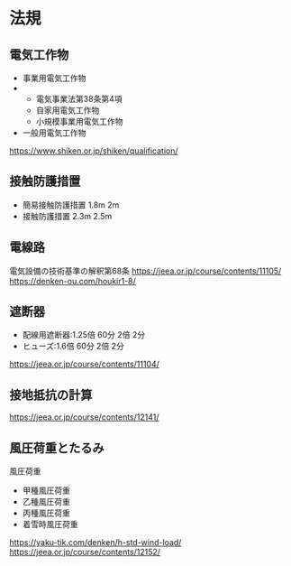 # 法規

## 電気工作物
- 事業用電気工作物
- - 電気事業法第38条第4項
  - 自家用電気工作物
  - 小規模事業用電気工作物
- 一般用電気工作物

https://www.shiken.or.jp/shiken/qualification/

## 接触防護措置
- 簡易接触防護措置 1.8m 2m
- 接触防護措置 2.3m 2.5m

## 電線路
電気設備の技術基準の解釈第68条
https://jeea.or.jp/course/contents/11105/
https://denken-ou.com/houkir1-8/

## 遮断器
- 配線用遮断器:1.25倍 60分 2倍 2分
- ヒューズ:1.6倍 60分 2倍 2分

https://jeea.or.jp/course/contents/11104/

## 接地抵抗の計算
https://jeea.or.jp/course/contents/12141/


## 風圧荷重とたるみ
風圧荷重
- 甲種風圧荷重
- 乙種風圧荷重
- 丙種風圧荷重
- 着雪時風圧荷重

https://yaku-tik.com/denken/h-std-wind-load/
https://jeea.or.jp/course/contents/12152/

